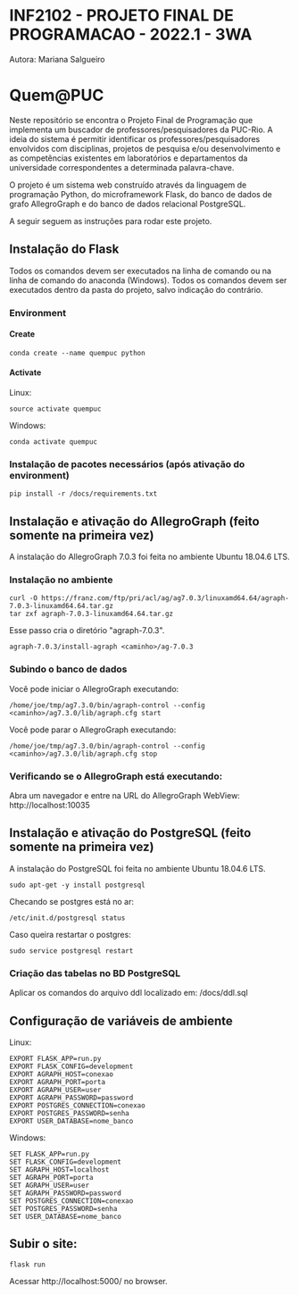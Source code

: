 # INF2102 - PROJETO FINAL DE PROGRAMACAO - 2022.1 - 3WA

Autora: Mariana Salgueiro

# Quem@PUC

Neste repositório se encontra o Projeto Final de Programação que implementa um buscador de professores/pesquisadores da PUC-Rio. A ideia do sistema é permitir identificar os professores/pesquisadores envolvidos com disciplinas, projetos de pesquisa e/ou desenvolvimento e as competências existentes em laboratórios e departamentos da universidade correspondentes a determinada palavra-chave.

O projeto é um sistema web construído através da linguagem de programação Python, do microframework Flask, do banco de dados de grafo AllegroGraph e do banco de dados relacional PostgreSQL.

A seguir seguem as instruções para rodar este projeto.

## Instalação do Flask

Todos os comandos devem ser executados na linha de comando ou na linha de comando do anaconda (Windows).
Todos os comandos devem ser executados dentro da pasta do projeto, salvo indicação do contrário.

### Environment 
#### Create 
```
conda create --name quempuc python
```

#### Activate
Linux:
```
source activate quempuc
```

Windows:
```
conda activate quempuc
```

### Instalação de pacotes necessários (após ativação do environment)
```
pip install -r /docs/requirements.txt
```

## Instalação e ativação do AllegroGraph (feito somente na primeira vez)
A instalação do AllegroGraph 7.0.3 foi feita no ambiente Ubuntu 18.04.6 LTS.

### Instalação no ambiente
```
curl -O https://franz.com/ftp/pri/acl/ag/ag7.0.3/linuxamd64.64/agraph-7.0.3-linuxamd64.64.tar.gz
tar zxf agraph-7.0.3-linuxamd64.64.tar.gz 
```

Esse passo cria o diretório "agraph-7.0.3".

```
agraph-7.0.3/install-agraph <caminho>/ag-7.0.3
```

### Subindo o banco de dados
Você pode iniciar o AllegroGraph executando:
```
/home/joe/tmp/ag7.3.0/bin/agraph-control --config <caminho>/ag7.3.0/lib/agraph.cfg start  
```

Você pode parar o AllegroGraph executando:  
```
/home/joe/tmp/ag7.3.0/bin/agraph-control --config <caminho>/ag7.3.0/lib/agraph.cfg stop
```

### Verificando se o AllegroGraph está executando:
Abra um navegador e entre na URL do AllegroGraph WebView:
http://localhost:10035


## Instalação e ativação do PostgreSQL (feito somente na primeira vez)
A instalação do PostgreSQL foi feita no ambiente Ubuntu 18.04.6 LTS.

```
sudo apt-get -y install postgresql
```

Checando se postgres está no ar:
```
/etc/init.d/postgresql status
```

Caso queira restartar o postgres:
```
sudo service postgresql restart
```

### Criação das tabelas no BD PostgreSQL
Aplicar os comandos do arquivo ddl localizado em: /docs/ddl.sql

## Configuração de variáveis de ambiente
Linux:
```
EXPORT FLASK_APP=run.py
EXPORT FLASK_CONFIG=development
EXPORT AGRAPH_HOST=conexao
EXPORT AGRAPH_PORT=porta
EXPORT AGRAPH_USER=user
EXPORT AGRAPH_PASSWORD=password
EXPORT POSTGRES_CONNECTION=conexao
EXPORT POSTGRES_PASSWORD=senha
EXPORT USER_DATABASE=nome_banco
```

Windows:
```
SET FLASK_APP=run.py
SET FLASK_CONFIG=development
SET AGRAPH_HOST=localhost
SET AGRAPH_PORT=porta
SET AGRAPH_USER=user
SET AGRAPH_PASSWORD=password
SET POSTGRES_CONNECTION=conexao
SET POSTGRES_PASSWORD=senha
SET USER_DATABASE=nome_banco
```

## Subir o site:
```
flask run
```

Acessar http://localhost:5000/ no browser.
